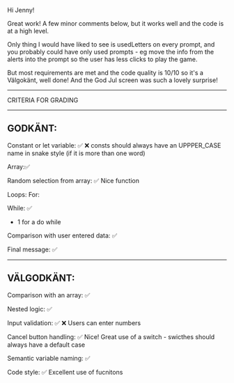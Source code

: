 Hi Jenny!

Great work! A few minor comments below, but it works well and the code is at a high level.

Only thing I would have liked to see is usedLetters  on every prompt, and you probably could have only used prompts - eg move the info from the alerts into the prompt so the user has less clicks to play the game.

But most requirements are met and the code quality is 10/10 so it's a Välgokänt, well done! And the God Jul screen was such a lovely surprise!

*************************************

CRITERIA FOR GRADING

*************************************

GODKÄNT:
-------------------------------------

Constant or let variable: ✅ ❌
consts should always have an UPPPER_CASE name in snake style (if it is more than one word)

Array:✅

Random selection from array: ✅
Nice function

Loops:
  For:

  While: ✅
  + 1 for a do while

Comparison with user entered data: ✅

Final message: ✅

-------------------------------------

VÄLGODKÄNT:
-------------------------------------

Comparison with an array: ✅

Nested logic: ✅

Input validation: ✅ ❌
Users can enter numbers

Cancel button handling: ✅
Nice! Great use of a switch - swicthes should always have a default case

Semantic variable naming: ✅

Code style: ✅
Excellent use of fucnitons